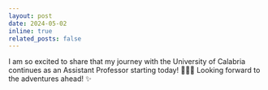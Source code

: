 ```yaml
---
layout: post
date: 2024-05-02
inline: true
related_posts: false
---
```

I am so excited to share that my journey with the University of Calabria continues as an Assistant Professor starting today! 👨🏻‍💻
Looking forward to the adventures ahead! ✨